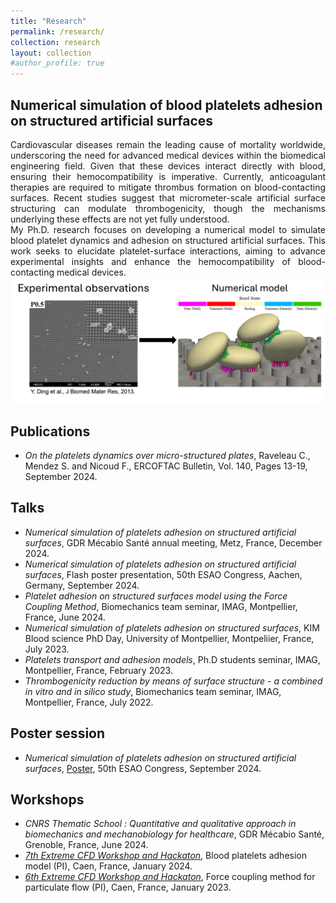 ```yaml
---
title: "Research"
permalink: /research/
collection: research
layout: collection
#author_profile: true
---
```


## Numerical simulation of blood platelets adhesion on structured artificial surfaces

<div style="text-align: justify">
Cardiovascular diseases remain the leading cause of mortality worldwide, underscoring the need for advanced medical devices within the biomedical engineering field. Given that these devices interact directly with blood, ensuring their hemocompatibility is imperative. Currently, anticoagulant therapies are required to mitigate thrombus formation on blood-contacting surfaces. Recent studies suggest that micrometer-scale artificial surface structuring can modulate thrombogenicity, though the mechanisms underlying these effects are not yet fully understood.
</div>

<div style="text-align: justify">
My Ph.D. research focuses on developing a numerical model to simulate blood platelet dynamics and adhesion on structured artificial surfaces. This work seeks to elucidate platelet-surface interactions, aiming to advance experimental insights and enhance the hemocompatibility of blood-contacting medical devices.
</div>

 <img src="/_data/Expe_to_num_citation.png" alt="Experimental data to numerical model">

## Publications

- *On the platelets dynamics over micro-structured plates*, Raveleau C., Mendez S. and Nicoud F., ERCOFTAC Bulletin, Vol. 140, Pages 13-19, September 2024.

## Talks

- *Numerical simulation of platelets adhesion on structured artificial surfaces*, GDR Mécabio Santé annual meeting, Metz, France, December 2024.
- *Numerical simulation of platelets adhesion on structured artificial surfaces*, Flash poster presentation, 50th ESAO Congress, Aachen, Germany, September 2024.
- *Platelet adhesion on structured surfaces model using the Force Coupling Method*, Biomechanics team seminar, IMAG, Montpellier, France, June 2024.
- *Numerical simulation of platelets adhesion on structured surfaces*, KIM Blood science PhD Day, University of Montpellier, Montpeliier, France, July 2023.
- *Platelets transport and adhesion models*, Ph.D students seminar, IMAG, Montpellier, France, February 2023.
- *Thrombogenicity reduction by means of surface structure - a combined in vitro and in silico study*, Biomechanics team seminar, IMAG, Montpellier, France, July 2022.

## Poster session
- *Numerical simulation of platelets adhesion on structured artificial surfaces*, [Poster](/_data/ESAO2024_Poster.pdf), 50th ESAO Congress, September 2024.

## Workshops

- *CNRS Thematic School : Quantitative and qualitative approach in biomechanics and mechanobiology for healthcare*, GDR Mécabio Santé, Grenoble, France, June 2024.
- [*7th Extreme CFD Workshop and Hackaton*](https://ecfd.coria-cfd.fr/index.php/Ecfd:ecfd_7th_edition), Blood platelets adhesion model (PI), Caen, France, January 2024.
- [*6th Extreme CFD Workshop and Hackaton*](https://ecfd.coria-cfd.fr/index.php/Ecfd:ecfd_6th_edition), Force coupling method for particulate flow (PI), Caen, France, January 2023.
